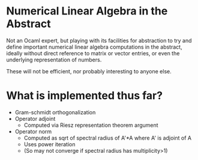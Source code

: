 # Numerical Linear Algebra in the Abstract

Not an Ocaml expert, but playing with its
facilities for abstraction to try and
define important numerical linear algebra
computations in the abstract, ideally 
without direct reference to matrix or 
vector entries, or even the
underlying representation of 
numbers.


These will not be efficient, nor probably
interesting to anyone else.




# What is implemented thus far?

* Gram-schmidt orthogonalization
* Operator adjoint
  * Computed via Riesz representation theorem argument
* Operator norm
  * Computed as sqrt of spectral radius of A'*A where A' is adjoint of A
  * Uses power iteration
  * (So may not converge if spectral radius has multiplicity>1)



